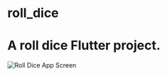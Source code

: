 # roll_dice

# A roll dice  Flutter project.
![Roll Dice App Screen](assets/images/screensot.png)


